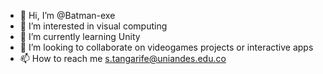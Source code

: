 - 👋 Hi, I’m @Batman-exe
- 👀 I’m interested in visual computing
- 🌱 I’m currently learning Unity
- 💞️ I’m looking to collaborate on videogames projects or interactive apps
- 📫 How to reach me s.tangarife@uniandes.edu.co

<!---
Batman-exe/Batman-exe is a ✨ special ✨ repository because its `README.md` (this file) appears on your GitHub profile.
You can click the Preview link to take a look at your changes.
--->
